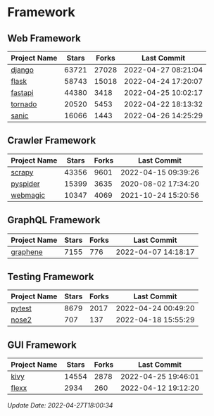 # Framework

## Web Framework
| Project Name | Stars | Forks | Last Commit |
| ------------ | ----- | ----- | ----------- |
| [django](https://github.com/django/django) | 63721 | 27028 | 2022-04-27 08:21:04 |
| [flask](https://github.com/pallets/flask) | 58743 | 15018 | 2022-04-24 17:20:07 |
| [fastapi](https://github.com/tiangolo/fastapi) | 44380 | 3418 | 2022-04-25 10:02:17 |
| [tornado](https://github.com/tornadoweb/tornado) | 20520 | 5453 | 2022-04-22 18:13:32 |
| [sanic](https://github.com/sanic-org/sanic) | 16066 | 1443 | 2022-04-26 14:25:29 |

## Crawler Framework
| Project Name | Stars | Forks | Last Commit |
| ------------ | ----- | ----- | ----------- |
| [scrapy](https://github.com/scrapy/scrapy) | 43356 | 9601 | 2022-04-15 09:39:26 |
| [pyspider](https://github.com/binux/pyspider) | 15399 | 3635 | 2020-08-02 17:34:20 |
| [webmagic](https://github.com/code4craft/webmagic) | 10347 | 4069 | 2021-10-24 15:20:56 |

## GraphQL Framework
| Project Name | Stars | Forks | Last Commit |
| ------------ | ----- | ----- | ----------- |
| [graphene](https://github.com/graphql-python/graphene) | 7155 | 776 | 2022-04-07 14:18:17 |

## Testing Framework
| Project Name | Stars | Forks | Last Commit |
| ------------ | ----- | ----- | ----------- |
| [pytest](https://github.com/pytest-dev/pytest) | 8679 | 2017 | 2022-04-24 00:49:20 |
| [nose2](https://github.com/nose-devs/nose2) | 707 | 137 | 2022-04-18 15:55:29 |

## GUI Framework
| Project Name | Stars | Forks | Last Commit |
| ------------ | ----- | ----- | ----------- |
| [kivy](https://github.com/kivy/kivy) | 14554 | 2878 | 2022-04-25 19:46:01 |
| [flexx](https://github.com/flexxui/flexx) | 2934 | 260 | 2022-04-12 19:12:20 |

*Update Date: 2022-04-27T18:00:34*